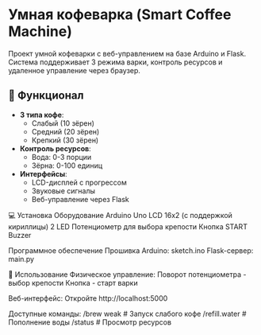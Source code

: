 # Умная кофеварка (Smart Coffee Machine)
Проект умной кофеварки с веб-управлением на базе Arduino и Flask. Система поддерживает 3 режима варки, контроль ресурсов и удаленное управление через браузер.
## 🌟 Функционал
- **3 типа кофе**: 
  - Слабый (10 зёрен) 
  - Средний (20 зёрен)
  - Крепкий (30 зёрен)
- **Контроль ресурсов**:
  - Вода: 0-3 порции
  - Зёрна: 0-100 единиц
- **Интерфейсы**:
  - LCD-дисплей с прогрессом
  - Звуковые сигналы
  - Веб-управление через Flask

💻 Установка
Оборудование
Arduino Uno
LCD 16x2 (с поддержкой кириллицы)
2 LED
Потенциометр для выбора крепости
Кнопка START
Buzzer

Программное обеспечение
Прошивка Arduino: sketch.ino
Flask-сервер: main.py

🚀 Использование
Физическое управление:
Поворот потенциометра - выбор крепости
Кнопка - старт варки

Веб-интерфейс:
Откройте http://localhost:5000

Доступные команды:
/brew weak    # Запуск слабого кофе
/refill.water # Пополнение воды
/status       # Просмотр ресурсов
